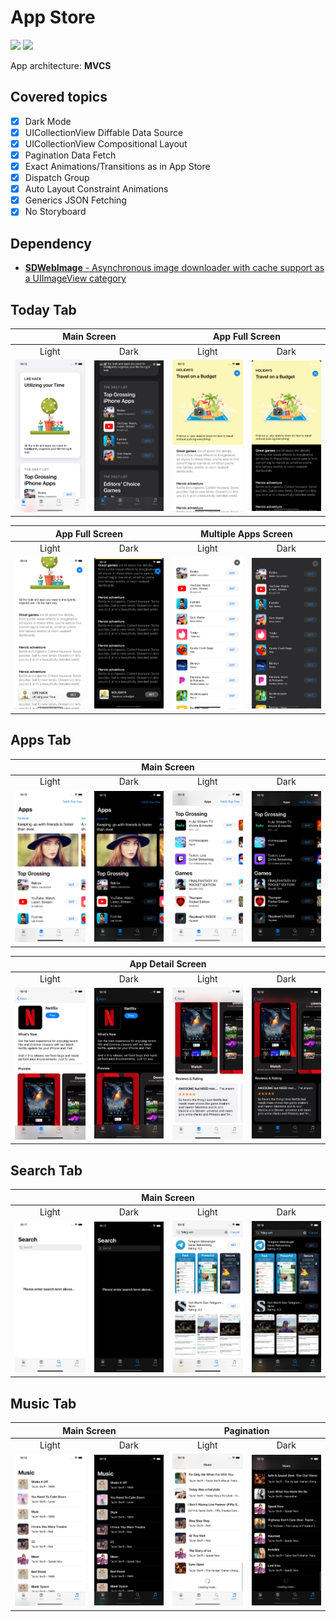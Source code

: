 # App Store
<img src="https://img.shields.io/badge/Swift-5.3-orange"> <img src="https://img.shields.io/badge/iOS-13.2%2B-lightgrey">

App architecture: __MVCS__

## Covered topics
- [x] Dark Mode
- [x] UICollectionView Diffable Data Source
- [x] UICollectionView Compositional Layout
- [x] Pagination Data Fetch
- [x] Exact Animations/Transitions as in App Store 
- [x] Dispatch Group 
- [x] Auto Layout Constraint Animations
- [x] Generics JSON Fetching
- [x] No Storyboard

## Dependency
+ [__SDWebImage__ - Asynchronous image downloader with cache support as a UIImageView category](https://github.com/SDWebImage/SDWebImage)

## Today Tab
<table align="center">
<thead align="center">
  <tr align="center">
    <th colspan=2>Main Screen</th>
    <th colspan=2>App Full Screen</th>
  </tr>
</thead>
<tbody align="center">
  <tr align="center">
    <td align="center">Light</td>
    <td align="center">Dark</td>
    <td align="center">Light</td>
    <td align="center">Dark</td>
  </tr>
  <tr align="center">
    <td align="center"><img src="https://github.com/nurtugan/App-Store/blob/master/Screenshots/Today%20Tab/Simulator%20Screen%20Shot%20-%20iPhone%2011%20-%202020-05-31%20at%2022.12.23.png"/></td>
    <td align="center"><img src="https://github.com/nurtugan/App-Store/blob/master/Screenshots/Today%20Tab/Simulator%20Screen%20Shot%20-%20iPhone%2011%20-%202020-05-31%20at%2022.12.36.png"/></td>
    <td align="center"><img src="https://github.com/nurtugan/App-Store/blob/master/Screenshots/Today%20Tab/Simulator%20Screen%20Shot%20-%20iPhone%2011%20-%202020-05-31%20at%2022.13.05.png"/></td>
    <td align="center"><img src="https://github.com/nurtugan/App-Store/blob/master/Screenshots/Today%20Tab/Simulator%20Screen%20Shot%20-%20iPhone%2011%20-%202020-05-31%20at%2022.13.31.png"/></td>
  </tr>
</tbody>
</table>

<table align="center">
<thead align="center">
  <tr align="center">
    <th colspan=2>App Full Screen</th>
    <th colspan=2>Multiple Apps Screen</th>
  </tr>
</thead>
<tbody align="center">
  <tr align="center">
    <td align="center">Light</td>
    <td align="center">Dark</td>
    <td align="center">Light</td>
    <td align="center">Dark</td>
  </tr>
  <tr align="center">
    <td align="center"><img src="https://github.com/nurtugan/App-Store/blob/master/Screenshots/Today%20Tab/Simulator%20Screen%20Shot%20-%20iPhone%2011%20-%202020-05-31%20at%2022.14.21.png"/></td>
    <td align="center"><img src="https://github.com/nurtugan/App-Store/blob/master/Screenshots/Today%20Tab/Simulator%20Screen%20Shot%20-%20iPhone%2011%20-%202020-05-31%20at%2022.14.58.png"/></td>
    <td align="center"><img src="https://github.com/nurtugan/App-Store/blob/master/Screenshots/Today%20Tab/Simulator%20Screen%20Shot%20-%20iPhone%2011%20-%202020-05-31%20at%2022.15.25.png"/></td>
    <td align="center"><img src="https://github.com/nurtugan/App-Store/blob/master/Screenshots/Today%20Tab/Simulator%20Screen%20Shot%20-%20iPhone%2011%20-%202020-05-31%20at%2022.15.28.png"/></td>
  </tr>
</tbody>
</table>

## Apps Tab
<table align="center">
<thead align="center">
  <tr align="center">
    <th colspan=4>Main Screen</th>
  </tr>
</thead>
<tbody align="center">
  <tr align="center">
    <td align="center">Light</td>
    <td align="center">Dark</td>
    <td align="center">Light</td>
    <td align="center">Dark</td>
  </tr>
  <tr align="center">
    <td align="center"><img src="https://github.com/nurtugan/App-Store/blob/master/Screenshots/Apps%20Tab/Simulator%20Screen%20Shot%20-%20iPhone%2011%20-%202020-05-31%20at%2022.15.48.png"/></td>
    <td align="center"><img src="https://github.com/nurtugan/App-Store/blob/master/Screenshots/Apps%20Tab/Simulator%20Screen%20Shot%20-%20iPhone%2011%20-%202020-05-31%20at%2022.15.51.png"/></td>
    <td align="center"><img src="https://github.com/nurtugan/App-Store/blob/master/Screenshots/Apps%20Tab/Simulator%20Screen%20Shot%20-%20iPhone%2011%20-%202020-05-31%20at%2022.19.12.png"/></td>
    <td align="center"><img src="https://github.com/nurtugan/App-Store/blob/master/Screenshots/Apps%20Tab/Simulator%20Screen%20Shot%20-%20iPhone%2011%20-%202020-05-31%20at%2022.19.14.png"/></td>
  </tr>
</tbody>
</table>

<table align="center">
<thead align="center">
  <tr align="center">
    <th colspan=4>App Detail Screen</th>
  </tr>
</thead>
<tbody align="center">
  <tr align="center">
    <td align="center">Light</td>
    <td align="center">Dark</td>
    <td align="center">Light</td>
    <td align="center">Dark</td>
  </tr>
  <tr align="center">
    <td align="center"><img src="https://github.com/nurtugan/App-Store/blob/master/Screenshots/Apps%20Tab/Simulator%20Screen%20Shot%20-%20iPhone%2011%20-%202020-05-31%20at%2022.16.40.png"/></td>
    <td align="center"><img src="https://github.com/nurtugan/App-Store/blob/master/Screenshots/Apps%20Tab/Simulator%20Screen%20Shot%20-%20iPhone%2011%20-%202020-05-31%20at%2022.16.43.png"/></td>
    <td align="center"><img src="https://github.com/nurtugan/App-Store/blob/master/Screenshots/Apps%20Tab/Simulator%20Screen%20Shot%20-%20iPhone%2011%20-%202020-05-31%20at%2022.16.49.png"/></td>
    <td align="center"><img src="https://github.com/nurtugan/App-Store/blob/master/Screenshots/Apps%20Tab/Simulator%20Screen%20Shot%20-%20iPhone%2011%20-%202020-05-31%20at%2022.16.52.png"/></td>
  </tr>
</tbody>
</table>

## Search Tab
<table align="center">
<thead align="center">
  <tr align="center">
    <th colspan=4>Main Screen</th>
  </tr>
</thead>
<tbody align="center">
  <tr align="center">
    <td align="center">Light</td>
    <td align="center">Dark</td>
    <td align="center">Light</td>
    <td align="center">Dark</td>
  </tr>
  <tr align="center">
    <td align="center"><img src="https://github.com/nurtugan/App-Store/blob/master/Screenshots/Search%20Tab/Simulator%20Screen%20Shot%20-%20iPhone%2011%20-%202020-05-31%20at%2022.17.43.png"/></td>
    <td align="center"><img src="https://github.com/nurtugan/App-Store/blob/master/Screenshots/Search%20Tab/Simulator%20Screen%20Shot%20-%20iPhone%2011%20-%202020-05-31%20at%2022.17.46.png"/></td>
    <td align="center"><img src="https://github.com/nurtugan/App-Store/blob/master/Screenshots/Search%20Tab/Simulator%20Screen%20Shot%20-%20iPhone%2011%20-%202020-05-31%20at%2022.18.00.png"/></td>
    <td align="center"><img src="https://github.com/nurtugan/App-Store/blob/master/Screenshots/Search%20Tab/Simulator%20Screen%20Shot%20-%20iPhone%2011%20-%202020-05-31%20at%2022.18.03.png"/></td>
  </tr>
</tbody>
</table>

## Music Tab
<table align="center">
<thead align="center">
  <tr align="center">
    <th colspan=2>Main Screen</th>
    <th colspan=2>Pagination</th>
  </tr>
</thead>
<tbody align="center">
  <tr align="center">
    <td align="center">Light</td>
    <td align="center">Dark</td>
    <td align="center">Light</td>
    <td align="center">Dark</td>
  </tr>
  <tr align="center">
    <td align="center"><img src="https://github.com/nurtugan/App-Store/blob/master/Screenshots/Music%20Tab/Simulator%20Screen%20Shot%20-%20iPhone%2011%20-%202020-05-31%20at%2022.19.30.png"/></td>
    <td align="center"><img src="https://github.com/nurtugan/App-Store/blob/master/Screenshots/Music%20Tab/Simulator%20Screen%20Shot%20-%20iPhone%2011%20-%202020-05-31%20at%2022.19.35.png"/></td>
    <td align="center"><img src="https://github.com/nurtugan/App-Store/blob/master/Screenshots/Music%20Tab/Simulator%20Screen%20Shot%20-%20iPhone%2011%20-%202020-05-31%20at%2022.19.44.png"/></td>
    <td align="center"><img src="https://github.com/nurtugan/App-Store/blob/master/Screenshots/Music%20Tab/Simulator%20Screen%20Shot%20-%20iPhone%2011%20-%202020-05-31%20at%2022.19.48.png"/></td>
  </tr>
</tbody>
</table>
